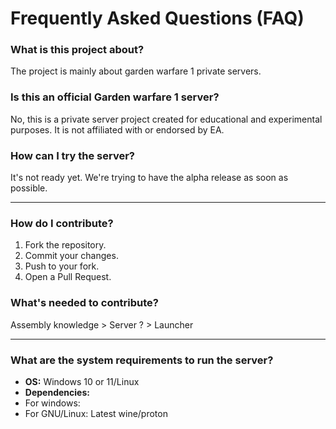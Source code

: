 # Frequently Asked Questions (FAQ)

### What is this project about?
The project is mainly about garden warfare 1 private servers.

### Is this an official Garden warfare 1 server?
No, this is a private server project created for educational and experimental purposes. It is not affiliated with or endorsed by EA.

### How can I try the server?
It's not ready yet. We're trying to have the alpha release as soon as possible.

---

### How do I contribute?
1. Fork the repository.
2. Commit your changes.
3. Push to your fork.
4. Open a Pull Request.


### What's needed to contribute?
Assembly knowledge > Server
? > Launcher

---

### What are the system requirements to run the server?
- **OS:** Windows 10 or 11/Linux  
- **Dependencies:**
- For windows:
- For GNU/Linux: Latest wine/proton  
